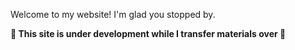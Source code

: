 Welcome to my website!
I'm glad you stopped by.

**🚧 This site is under development while I transfer materials over 🚧**
